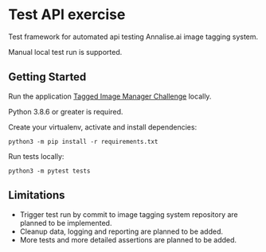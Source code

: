 # Test API exercise

Test framework for automated api testing Annalise.ai image tagging system.

Manual local test run is supported.
## Getting Started

Run the application [Tagged Image Manager Challenge](https://github.com/belkalite/tagged-image-manager-challenge-main-test#run-locally-fake-s3--no-cognitoauth-required)
 locally.


Python 3.8.6 or greater is required.

Create your virtualenv, activate and install dependencies:

```shell
python3 -m pip install -r requirements.txt
````

Run tests locally:

```shell
python3 -m pytest tests
```

## Limitations

- Trigger test run by commit to image tagging system repository are planned to be implemented. 
- Cleanup data, logging and reporting are planned to be added.
- More tests and more detailed assertions are planned to be added.
